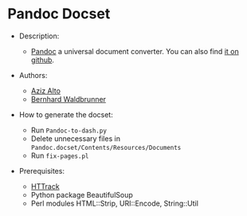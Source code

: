 Pandoc Docset
=============

- Description:
    - [Pandoc](http://pandoc.org/) a universal document converter. You can also find [it on github](https://github.com/jgm/pandoc).

- Authors:
    - [Aziz Alto](https://github.com/iamaziz)
    - [Bernhard Waldbrunner](https://github.com/vbwx)

- How to generate the docset:
	- Run `Pandoc-to-dash.py`
	- Delete unnecessary files in `Pandoc.docset/Contents/Resources/Documents`
	- Run `fix-pages.pl`

- Prerequisites:
	- [HTTrack](http://www.httrack.com)
	- Python package BeautifulSoup
	- Perl modules HTML::Strip, URI::Encode, String::Util
